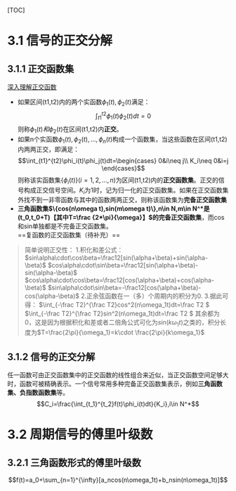[TOC]
# 3.1 信号的正交分解
## 3.1.1 正交函数集
[<u>深入理解正交函数</u>](https://zhuanlan.zhihu.com/p/338045910)
- 如果区间(t1,t2)内的两个实函数$\phi _1 (t),\phi_2(t)$满足：$$\int_{t1}^{t2}\phi_1(t)\phi_2(t)dt=0 $$则称$\phi_1(t)和\phi_2(t)$在区间(t1,t2)内**正交**。
- 如果n个实函数$\phi_1(t),\phi_2(t),...,\phi_n(t)$构成一个函数集，当这些函数在区间(t1,t2)内两两正交，即满足：$$\int_{t1}^{t2}\phi_i(t)\phi_j(t)dt=\begin{cases}
0&i\neq j\\
K_i\neq 0&i=j
\end{cases}$$则称该实函数集$\{\phi_i(t)\}(i=1,2,...,n)$为区间(t1,t2)内的**正交函数集**。正交的信号构成正交信号空间。$K_i$为1时，记为归一化的正交函数集。如果在正交函数集外找不到一非零函数与其中的函数两两正交，则称该函数集为**完备正交函数集**
- **三角函数集$\{cos(n\omega t),sin(m\omega t)\},n\in N,m\in N^*是(t_0,t_0+T)【其中T=\frac {2*\pi}{\omega}】$的完备正交函数集**，而cos和sin单独都是不完备正交函数集。<br/>
==复函数的正交函数集（待补充）==
>简单说明正交性：
1.积化和差公式：
$sin\alpha\cdot\cos\beta=\frac12[sin(\alpha+\beta)+sin(\alpha-\beta)$
$cos\alpha\cdot\sin\beta=\frac12[sin(\alpha+\beta)-sin(\alpha-\beta)$
$cos\alpha\cdot\cos\beta=\frac12[cos(\alpha+\beta)+cos(\alpha-\beta)$
$sin\alpha\cdot\sin\beta=-\frac12[cos(\alpha+\beta)-cos(\alpha-\beta)$
>2.正余弦函数在一（多）个周期内的积分为0.
>3.据此可得：
$\int_{-\frac T2}^{\frac T2}cos^2(n\omega_1t)dt=\frac T2 $
$\int_{-\frac T2}^{\frac T2}sin^2(n\omega_1t)dt=\frac T2 $
>其余都为0，这是因为根据积化和差或者二倍角公式可化为$sin(k\omega_1t)$之类的，积分长度为$T=\frac{2\pi}{\omega_1}=k\cdot \frac{2\pi}{k\omega_1}$
## 3.1.2 信号的正交分解
任一函数可由正交函数集中的正交函数的线性组合来近似，当正交函数空间足够大时，函数可被精确表示。一个信号常用多种完备正交函数集表示，例如**三角函数集、负指数函数集**等。
$$C_i=\frac{\int_{t_1}^{t_2}f(t)\phi_i(t)dt}{K_i},i\in N^*$$
# 3.2 周期信号的傅里叶级数
## 3.2.1 三角函数形式的傅里叶级数
$$f(t)=a_0+\sum_{n=1}^{\infty}[a_ncos(n\omega_1t)+b_nsin(n\omega_1t)]$$